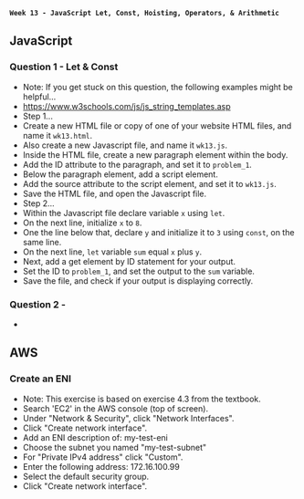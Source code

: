 **`Week 13 - JavaScript Let, Const, Hoisting, Operators, & Arithmetic`**

## JavaScript

### Question 1 - Let & Const
- Note: If you get stuck on this question, the following examples might be helpful...
- https://www.w3schools.com/js/js_string_templates.asp
- Step 1...
- Create a new HTML file or copy of one of your website HTML files, and name it `wk13.html`.
- Also create a new Javascript file, and name it `wk13.js`.
- Inside the HTML file, create a new paragraph element within the body.
- Add the ID attribute to the paragraph, and set it to `problem_1`.
- Below the paragraph element, add a script element.
- Add the source attribute to the script element, and set it to `wk13.js`.
- Save the HTML file, and open the Javascript file.
- Step 2...
- Within the Javascript file declare variable `x` using `let`.
- On the next line, initialize `x` to `8`.
- One the line below that, declare `y` and initialize it to `3` using `const`, on the same line.
- On the next line, `let` variable `sum` equal `x` plus `y`.
- Next, add a get element by ID statement for your output.
- Set the ID to `problem_1`, and set the output to the `sum` variable.
- Save the file, and check if your output is displaying correctly.

### Question 2 - 
- 

## AWS


### Create an ENI
- Note: This exercise is based on exercise 4.3 from the textbook.
- Search 'EC2' in the AWS console (top of screen).
- Under "Network & Security", click "Network Interfaces".
- Click "Create network interface".
- Add an ENI description of: my-test-eni
- Choose the subnet you named "my-test-subnet"
- For "Private IPv4 address" click "Custom".
- Enter the following address: 172.16.100.99
- Select the default security group.
- Click "Create network interface".
